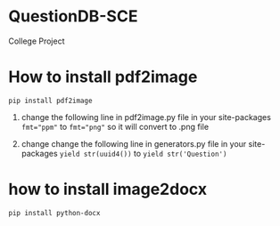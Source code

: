 # QuestionDB-SCE
College Project

# How to install pdf2image
```
pip install pdf2image
```
1. change the following line in pdf2image.py file in your site-packages
```fmt="ppm"``` to ```fmt="png"``` so it will convert to .png file

2. change change the following line in generators.py file in your site-packages
```yield str(uuid4())``` to ```yield str('Question')```

# how to install image2docx

```
pip install python-docx
```

